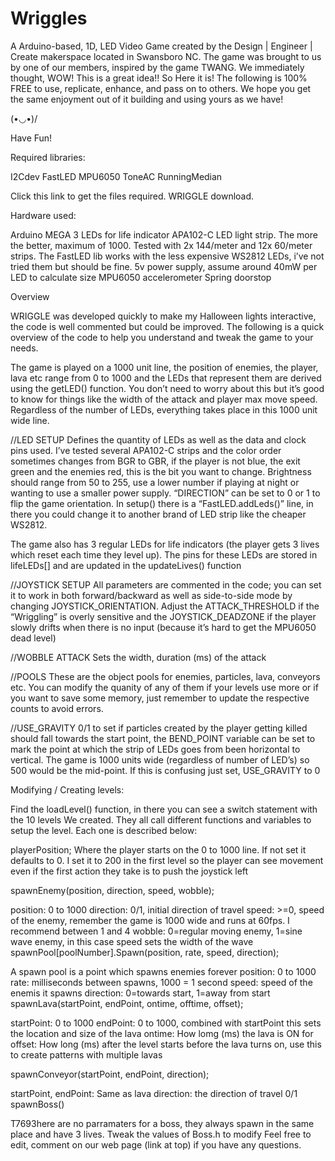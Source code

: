 # Wriggles
A Arduino-based, 1D, LED Video Game created by the Design | Engineer | Create makerspace located in Swansboro NC.  The game was brought to us by one of our members, inspired by the game TWANG.  We immediately thought, WOW!  This is a great idea!! So Here it is!  The following is 100% FREE to use, replicate, enhance, and pass on to others.  We hope you get the same enjoyment out of it building and using yours as we have!

\(•◡•)/

Have Fun!

 

Required libraries:

I2Cdev
FastLED
MPU6050
ToneAC
RunningMedian
 

Click this link to get the files required.
WRIGGLE download.

Hardware used:

Arduino MEGA
3 LEDs for life indicator
APA102-C LED light strip. The more the better, maximum of 1000. Tested with 2x 144/meter and 12x 60/meter strips. The FastLED lib works with the less expensive WS2812 LEDs, i’ve not tried them but should be fine.
5v power supply, assume around 40mW per LED to calculate size
MPU6050 accelerometer
Spring doorstop
 

Overview

WRIGGLE was developed quickly to make my Halloween lights interactive, the code is well commented but could be improved. The following is a quick overview of the code to help you understand and tweak the game to your needs.

The game is played on a 1000 unit line, the position of enemies, the player, lava etc range from 0 to 1000 and the LEDs that represent them are derived using the getLED() function. You don’t need to worry about this but it’s good to know for things like the width of the attack and player max move speed. Regardless of the number of LEDs, everything takes place in this 1000 unit wide line.

//LED SETUP Defines the quantity of LEDs as well as the data and clock pins used. I’ve tested several APA102-C strips and the color order sometimes changes from BGR to GBR, if the player is not blue, the exit green and the enemies red, this is the bit you want to change. Brightness should range from 50 to 255, use a lower number if playing at night or wanting to use a smaller power supply. “DIRECTION” can be set to 0 or 1 to flip the game orientation. In setup() there is a “FastLED.addLeds()” line, in there you could change it to another brand of LED strip like the cheaper WS2812.

The game also has 3 regular LEDs for life indicators (the player gets 3 lives which reset each time they level up). The pins for these LEDs are stored in lifeLEDs[] and are updated in the updateLives() function

//JOYSTICK SETUP All parameters are commented in the code; you can set it to work in both forward/backward as well as side-to-side mode by changing JOYSTICK_ORIENTATION. Adjust the ATTACK_THRESHOLD if the “Wriggling” is overly sensitive and the JOYSTICK_DEADZONE if the player slowly drifts when there is no input (because it’s hard to get the MPU6050 dead level)

//WOBBLE ATTACK Sets the width, duration (ms) of the attack

//POOLS These are the object pools for enemies, particles, lava, conveyors etc. You can modify the quanity of any of them if your levels use more or if you want to save some memory, just remember to update the respective counts to avoid errors.

//USE_GRAVITY 0/1 to set if particles created by the player getting killed should fall towards the start point, the BEND_POINT variable can be set to mark the point at which the strip of LEDs goes from been horizontal to vertical. The game is 1000 units wide (regardless of number of LED’s) so 500 would be the mid-point. If this is confusing just set, USE_GRAVITY to 0

 

 

Modifying / Creating levels:

 

Find the loadLevel() function, in there you can see a switch statement with the 10 levels We created. They all call different functions and variables to setup the level. Each one is described below:

playerPosition; Where the player starts on the 0 to 1000 line. If not set it defaults to 0. I set it to 200 in the first level so the player can see movement even if the first action they take is to push the joystick left

 

spawnEnemy(position, direction, speed, wobble);

position: 0 to 1000
direction: 0/1, initial direction of travel
speed: >=0, speed of the enemy, remember the game is 1000 wide and runs at 60fps. I recommend between 1 and 4
wobble: 0=regular moving enemy, 1=sine wave enemy, in this case speed sets the width of the wave
spawnPool[poolNumber].Spawn(position, rate, speed, direction);

A spawn pool is a point which spawns enemies forever
position: 0 to 1000
rate: milliseconds between spawns, 1000 = 1 second
speed: speed of the enemis it spawns
direction: 0=towards start, 1=away from start
spawnLava(startPoint, endPoint, ontime, offtime, offset);

startPoint: 0 to 1000
endPoint: 0 to 1000, combined with startPoint this sets the location and size of the lava
ontime: How lomg (ms) the lava is ON for
offset: How long (ms) after the level starts before the lava turns on, use this to create patterns with multiple lavas
 

spawnConveyor(startPoint, endPoint, direction);

startPoint, endPoint: Same as lava
direction: the direction of travel 0/1
spawnBoss()

T7693here are no parramaters for a boss, they always spawn in the same place and have 3 lives. Tweak the values of Boss.h to modify
Feel free to edit, comment on our web page (link at top) if you have any questions.
